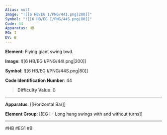 ```yaml
---
Alias: null
Image: "![[6 HB/EG I/PNG/44I.png|200]]"
Symbol: "![[6 HB/EG I/PNG/44S.png|80]]"
Code: 44
Apparatus: HB
EG: I
DV: B
---
```

**Element**: Flying giant swing bwd.

**Image**:
![[6 HB/EG I/PNG/44I.png|200]]

**Symbol**:
![[6 HB/EG I/PNG/44S.png|80]]

**Code Identification Number**: 44

>**Difficulty Value**: B

___
**Apparatus**: [[Horizontal Bar]]

**Element Group**: [[EG I - Long hang swings with and without turns]]
___
#HB #EG1 #B
